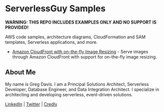 # ServerlessGuy Samples

**WARNING: THIS REPO INCLUDES EXAMPLES ONLY AND NO SUPPORT IS PROVIDED!**

AWS code samples, architecture diagrams, CloudFormation and SAM templates, Serverless applications, and more.

* [Amazon CloudFront with on-the-fly Image Resizing](./cloudfront-resize-image/) - Serve images through Amazon CloudFront with support for on-the-fly image resizing.

## About Me

My name is Greg Davis. I am a Principal Solutions Architect, Serverless Developer, Database Engineer, and Data Integration Architect. I specialize in architecting and developing serverless, event-driven solutions.

[LinkedIn](https://www.linkedin.com/in/gregtx/) | [Twitter](https://twitter.com/ServerlessGuy) | [Credly](https://www.credly.com/users/gregtx/)